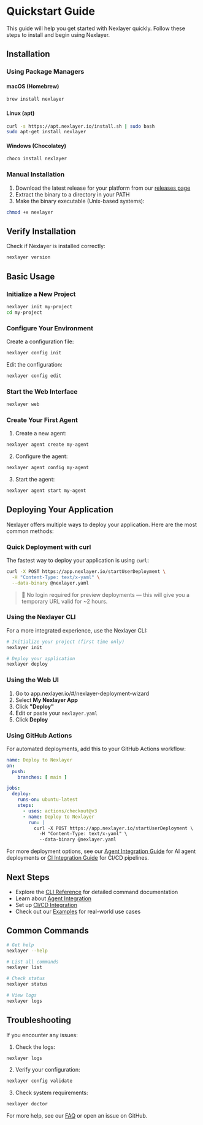 # Quickstart Guide

This guide will help you get started with Nexlayer quickly. Follow these steps to install and begin using Nexlayer.

## Installation

### Using Package Managers

#### macOS (Homebrew)
```bash
brew install nexlayer
```

#### Linux (apt)
```bash
curl -s https://apt.nexlayer.io/install.sh | sudo bash
sudo apt-get install nexlayer
```

#### Windows (Chocolatey)
```powershell
choco install nexlayer
```

### Manual Installation

1. Download the latest release for your platform from our [releases page](https://github.com/nexlayer/nexlayer/releases)
2. Extract the binary to a directory in your PATH
3. Make the binary executable (Unix-based systems):
```bash
chmod +x nexlayer
```

## Verify Installation

Check if Nexlayer is installed correctly:
```bash
nexlayer version
```

## Basic Usage

### Initialize a New Project

```bash
nexlayer init my-project
cd my-project
```

### Configure Your Environment

Create a configuration file:
```bash
nexlayer config init
```

Edit the configuration:
```bash
nexlayer config edit
```

### Start the Web Interface

```bash
nexlayer web
```

### Create Your First Agent

1. Create a new agent:
```bash
nexlayer agent create my-agent
```

2. Configure the agent:
```bash
nexlayer agent config my-agent
```

3. Start the agent:
```bash
nexlayer agent start my-agent
```

## Deploying Your Application

Nexlayer offers multiple ways to deploy your application. Here are the most common methods:

### Quick Deployment with curl

The fastest way to deploy your application is using `curl`:

```bash
curl -X POST https://app.nexlayer.io/startUserDeployment \
  -H "Content-Type: text/x-yaml" \
  --data-binary @nexlayer.yaml
```

> 🔐 No login required for preview deployments — this will give you a temporary URL valid for ~2 hours.

### Using the Nexlayer CLI

For a more integrated experience, use the Nexlayer CLI:

```bash
# Initialize your project (first time only)
nexlayer init

# Deploy your application
nexlayer deploy
```

### Using the Web UI

1. Go to app.nexlayer.io/#/nexlayer-deployment-wizard
2. Select **My Nexlayer App**
3. Click **"Deploy"**
4. Edit or paste your `nexlayer.yaml`
5. Click **Deploy**

### Using GitHub Actions

For automated deployments, add this to your GitHub Actions workflow:

```yaml
name: Deploy to Nexlayer
on:
  push:
    branches: [ main ]

jobs:
  deploy:
    runs-on: ubuntu-latest
    steps:
      - uses: actions/checkout@v3
      - name: Deploy to Nexlayer
        run: |
          curl -X POST https://app.nexlayer.io/startUserDeployment \
            -H "Content-Type: text/x-yaml" \
            --data-binary @nexlayer.yaml
```

For more deployment options, see our [Agent Integration Guide](agent-integration.md) for AI agent deployments or [CI Integration Guide](ci.md) for CI/CD pipelines.

## Next Steps

- Explore the [CLI Reference](cli.md) for detailed command documentation
- Learn about [Agent Integration](agent-integration.md)
- Set up [CI/CD Integration](ci.md)
- Check out our [Examples](examples.md) for real-world use cases

## Common Commands

```bash
# Get help
nexlayer --help

# List all commands
nexlayer list

# Check status
nexlayer status

# View logs
nexlayer logs
```

## Troubleshooting

If you encounter any issues:

1. Check the logs:
```bash
nexlayer logs
```

2. Verify your configuration:
```bash
nexlayer config validate
```

3. Check system requirements:
```bash
nexlayer doctor
```

For more help, see our [FAQ](../get-started/faq.md) or open an issue on GitHub. 